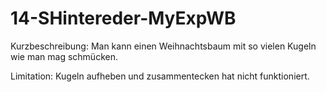 # 14-SHintereder-MyExpWB

Kurzbeschreibung: Man kann einen Weihnachtsbaum mit so vielen Kugeln wie man mag schmücken.  

Limitation: Kugeln aufheben und zusammentecken hat nicht funktioniert. 
